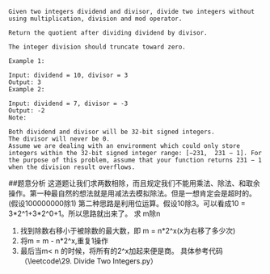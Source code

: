```
Given two integers dividend and divisor, divide two integers without using multiplication, division and mod operator.

Return the quotient after dividing dividend by divisor.

The integer division should truncate toward zero.

Example 1:

Input: dividend = 10, divisor = 3
Output: 3
Example 2:

Input: dividend = 7, divisor = -3
Output: -2
Note:

Both dividend and divisor will be 32-bit signed integers.
The divisor will never be 0.
Assume we are dealing with an environment which could only store integers within the 32-bit signed integer range: [−231,  231 − 1]. For the purpose of this problem, assume that your function returns 231 − 1 when the division result overflows.
```

##题意分析
这道题让我们求两数相除，而且规定我们不能用乘法、除法、和取余操作。第一种最自然的想法就是用减法去模拟除法。但是一想肯定会是超时的。(假设100000000除1) 第二种思路是利用位运算。假设10除3。可以看成10 = 3\*2\^1+3\*2\^0+1。所以思路就出来了。
求 m除n
1. 找到除数右移小于被除数的最大数，即 m = n\*2^x(x为右移了多少次)
2. 将m = m - n\*2^x,重复1操作
3. 最后当m\< n 的时候，将所有的2\^x加起来便是商。
具体参考代码（\leetcode\29. Divide Two Integers.py）